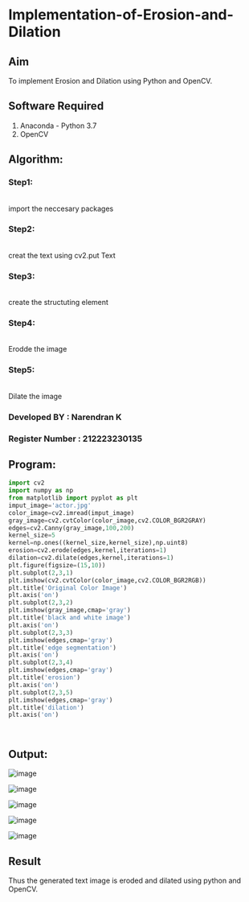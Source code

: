 # Implementation-of-Erosion-and-Dilation
## Aim
To implement Erosion and Dilation using Python and OpenCV.
## Software Required
1. Anaconda - Python 3.7
2. OpenCV
## Algorithm:

### Step1:
<br> import the neccesary packages


### Step2:
<br> creat the text using cv2.put Text

### Step3:
<br> create the structuting element

### Step4:
<br>  Erodde the image

### Step5:
<br> Dilate the image

### Developed BY : Narendran K

### Register Number : 212223230135

 
## Program:

``` Python
import cv2
import numpy as np
from matplotlib import pyplot as plt
imput_image='actor.jpg'
color_image=cv2.imread(imput_image)
gray_image=cv2.cvtColor(color_image,cv2.COLOR_BGR2GRAY)
edges=cv2.Canny(gray_image,100,200)
kernel_size=5
kernel=np.ones((kernel_size,kernel_size),np.uint8)
erosion=cv2.erode(edges,kernel,iterations=1)
dilation=cv2.dilate(edges,kernel,iterations=1)
plt.figure(figsize=(15,10))
plt.subplot(2,3,1)
plt.imshow(cv2.cvtColor(color_image,cv2.COLOR_BGR2RGB))
plt.title('Original Color Image')
plt.axis('on')
plt.subplot(2,3,2)
plt.imshow(gray_image,cmap='gray')
plt.title('black and white image')
plt.axis('on')
plt.subplot(2,3,3)
plt.imshow(edges,cmap='gray')
plt.title('edge segmentation')
plt.axis('on')
plt.subplot(2,3,4)
plt.imshow(edges,cmap='gray')
plt.title('erosion')
plt.axis('on')
plt.subplot(2,3,5)
plt.imshow(edges,cmap='gray')
plt.title('dilation')
plt.axis('on')




```
## Output:

![image](https://github.com/user-attachments/assets/8772c861-b391-46ad-86ac-3e72fcde051d)

![image](https://github.com/user-attachments/assets/edf823ad-7f50-4af6-86b3-57e4a141e748)

![image](https://github.com/user-attachments/assets/8b564fad-11e0-45a4-804a-3e97d3741c3a)

![image](https://github.com/user-attachments/assets/bdaddde5-bd00-453d-8509-d00b641e3d83)

![image](https://github.com/user-attachments/assets/45de9ba2-2318-4ba4-bd4d-111b83857945)


## Result
Thus the generated text image is eroded and dilated using python and OpenCV.
